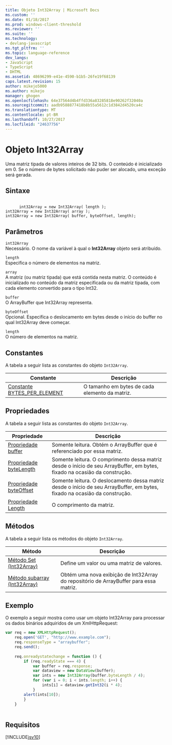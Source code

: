 ```yaml
---
title: Objeto Int32Array | Microsoft Docs
ms.custom: ''
ms.date: 01/18/2017
ms.prod: windows-client-threshold
ms.reviewer: ''
ms.suite: ''
ms.technology:
- devlang-javascript
ms.tgt_pltfrm: ''
ms.topic: language-reference
dev_langs:
- JavaScript
- TypeScript
- DHTML
ms.assetid: 48696299-e41e-4590-b1b5-26fe19f68139
caps.latest.revision: 15
author: mikejo5000
ms.author: mikejo
manager: ghogen
ms.openlocfilehash: 64e37564d4b4ffd336a83285818e90262f32040a
ms.sourcegitcommit: aadb9588877418b8b55a5612c1d3842d4520ca4c
ms.translationtype: MT
ms.contentlocale: pt-BR
ms.lasthandoff: 10/27/2017
ms.locfileid: "24637756"
---
```

# <a name="int32array-object"></a>Objeto Int32Array
Uma matriz tipada de valores inteiros de 32 bits. O conteúdo é inicializado em 0. Se o número de bytes solicitado não puder ser alocado, uma exceção será gerada.  
  
## <a name="syntax"></a>Sintaxe  
  
```  
  
      int32Array = new Int32Array( length );  
int32Array = new Int32Array( array );  
int32Array = new Int32Array( buffer, byteOffset, length);  
```  
  
## <a name="parameters"></a>Parâmetros  
 `int32Array`  
 Necessário. O nome da variável à qual o **Int32Array** objeto será atribuído.  
  
 `length`  
 Especifica o número de elementos na matriz.  
  
 `array`  
 A matriz (ou matriz tipada) que está contida nesta matriz. O conteúdo é inicializado no conteúdo da matriz especificada ou da matriz tipada, com cada elemento convertido para o tipo Int32.  
  
 `buffer`  
 O ArrayBuffer que Int32Array representa.  
  
 `byteOffset`  
 Opcional. Especifica o deslocamento em bytes desde o início do buffer no qual Int32Array deve começar.  
  
 `length`  
 O número de elementos na matriz.  
  
## <a name="constants"></a>Constantes  
 A tabela a seguir lista as constantes do objeto `Int32Array`.  
  
|Constante|Descrição|  
|--------------|-----------------|  
|[Constante BYTES_PER_ELEMENT](../../javascript/reference/bytes-per-element-constant-int32array.md)|O tamanho em bytes de cada elemento da matriz.|  
  
## <a name="properties"></a>Propriedades  
 A tabela a seguir lista as constantes do objeto `Int32Array`.  
  
|Propriedade|Descrição|  
|--------------|-----------------|  
|[Propriedade buffer](../../javascript/reference/buffer-property-int32array.md)|Somente leitura. Obtém o ArrayBuffer que é referenciado por essa matriz.|  
|[Propriedade byteLength](../../javascript/reference/bytelength-property-int32array.md)|Somente leitura. O comprimento dessa matriz desde o início de seu ArrayBuffer, em bytes, fixado na ocasião da construção.|  
|[Propriedade byteOffset](../../javascript/reference/byteoffset-property-int32array.md)|Somente leitura. O deslocamento dessa matriz desde o início de seu ArrayBuffer, em bytes, fixado na ocasião da construção.|  
|[Propriedade Length](../../javascript/reference/length-property-int32array.md)|O comprimento da matriz.|  
  
## <a name="methods"></a>Métodos  
 A tabela a seguir lista os métodos do objeto `Int32Array`.  
  
|Método|Descrição|  
|------------|-----------------|  
|[Método Set (Int32Array)](../../javascript/reference/set-method-int32array.md)|Define um valor ou uma matriz de valores.|  
|[Método subarray (Int32Array)](../../javascript/reference/subarray-method-int32array.md)|Obtém uma nova exibição de Int32Array do repositório de ArrayBuffer para essa matriz.|  
  
## <a name="example"></a>Exemplo  
 O exemplo a seguir mostra como usar um objeto Int32Array para processar os dados binários adquiridos de um XmlHttpRequest:  
  
```JavaScript  
var req = new XMLHttpRequest();  
    req.open('GET', "http://www.example.com");  
    req.responseType = "arraybuffer";  
    req.send();  
  
    req.onreadystatechange = function () {  
        if (req.readyState === 4) {  
            var buffer = req.response;  
            var dataview = new DataView(buffer);  
            var ints = new Int32Array(buffer.byteLength / 4);  
            for (var i = 0; i < ints.length; i++) {  
                ints[i] = dataview.getInt32(i * 4);  
            }  
        alert(ints[10]);  
        }  
    }  
  
```  
  
## <a name="requirements"></a>Requisitos  
 [!INCLUDE[jsv10](../../javascript/reference/includes/jsv10-md.md)]